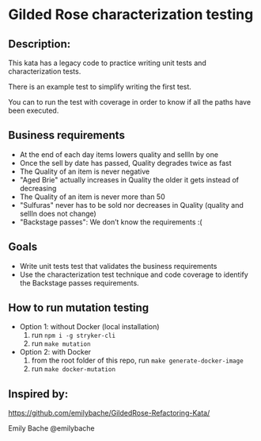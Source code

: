 # Gilded Rose characterization testing

## Description:
This kata has a legacy code to practice writing unit tests and characterization tests.

There is an example test to simplify writing the first test.

You can to run the test with coverage in order to know if all the paths have been executed.


## Business requirements
- At the end of each day items lowers quality and sellIn by one
- Once the sell by date has passed, Quality degrades twice as fast
- The Quality of an item is never negative
- "Aged Brie" actually increases in Quality the older it gets instead of decreasing
- The Quality of an item is never more than 50
- "Sulfuras" never has to be sold nor decreases in Quality (quality and sellIn does not change)
- "Backstage passes": We don’t know the requirements :(


## Goals
- Write unit tests test that validates the business requirements
- Use the characterization test technique and code coverage to identify the Backstage passes requirements.

## How to run mutation testing
* Option 1: without Docker (local installation) 
  1. run `npm i -g stryker-cli`
  2. run `make mutation`
* Option 2: with Docker
  1. from the root folder of this repo, run `make generate-docker-image`
  2. run `make docker-mutation`
    
## Inspired by:
https://github.com/emilybache/GildedRose-Refactoring-Kata/

Emily Bache @emilybache